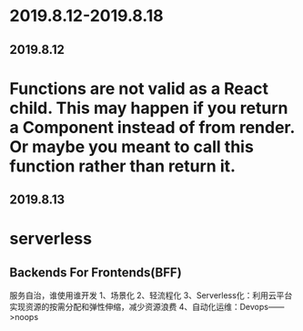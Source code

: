 # 2019.8.12-2019.8.18

## 2019.8.12

# Functions are not valid as a React child. This may happen if you return a Component instead of <Component /> from render. Or maybe you meant to call this function rather than return it.

## 2019.8.13
# serverless
## Backends For Frontends(BFF)
服务自治，谁使用谁开发
1、场景化
2、轻流程化
3、Serverless化：利用云平台实现资源的按需分配和弹性伸缩，减少资源浪费
4、自动化运维：Devops——>noops